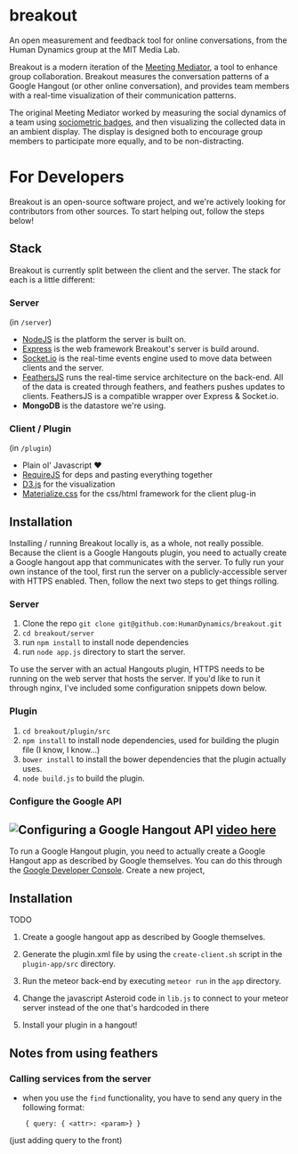 # breakout

An open measurement and feedback tool for online conversations, from
the Human Dynamics group at the MIT Media Lab.

Breakout is a modern iteration of the
[Meeting Mediator](http://hd.media.mit.edu/tech-reports/TR-616.pdf), a
tool to enhance group collaboration. Breakout measures the
conversation patterns of a Google Hangout (or other online
conversation), and provides team members with a real-time
visualization of their communication patterns.

The original Meeting Mediator worked by
measuring the social dynamics of a team using
[sociometric badges](http://web.media.mit.edu/~dolguin/ISWC07SCv3-DOO.pdf),
and then visualizing the collected data in an ambient display. The
display is designed both to encourage group members to participate more
equally, and to be non-distracting.

# For Developers

Breakout is an open-source software project, and we're actively
looking for contributors from other sources. To start helping out,
follow the steps below!

## Stack

Breakout is currently split between the client and the server. The
stack for each is a little different:

### Server
(in `/server`)
- [NodeJS](https://nodejs.org/en/) is the platform the server is built
  on. 
- [Express](http://expressjs.com/) is the web framework Breakout's
  server is build around.
- [Socket.io](http://socket.io/) is the real-time events engine used
  to move data between clients and the server.
- [FeathersJS](http://feathersjs.com/) runs the real-time service
  architecture on the back-end. All of the data is created through
  feathers, and feathers pushes updates to clients. FeathersJS is a
  compatible wrapper over Express & Socket.io.
- **MongoDB** is the datastore we're using.

### Client / Plugin
(in `/plugin`)
- Plain ol' Javascript :heart:
- [RequireJS](http://requirejs.org/) for deps and pasting everything together
- [D3.js](https://d3js.org/) for the visualization
- [Materialize.css](http://materializecss.com/) for the css/html framework for the client plug-in

## Installation 

Installing / running Breakout locally is, as a whole, not really
possible. Because the client is a Google Hangouts plugin, you need to
actually create a Google hangout app that communicates with the
server. To fully run your own instance of the tool, first run the
server on a publicly-accessible server with HTTPS enabled. Then,
follow the next two steps to get things rolling.

### Server

1. Clone the repo
`git clone git@github.com:HumanDynamics/breakout.git`
2. `cd breakout/server`
2. run `npm install` to install node dependencies
3. run `node app.js` directory to start the server.

To use the server with an actual Hangouts plugin, HTTPS needs to be running on the web server that hosts the server. If you'd like to run it through nginx, I've included some configuration snippets down below.

### Plugin
1. `cd breakout/plugin/src`
2. `npm install` to install node dependencies, used for building the plugin file (I know, I know...)
3. `bower install` to install the bower dependencies that the plugin actually uses.
4. `node build.js` to build the plugin.


### Configure the Google API
![Configuring a Google Hangout API](http://i.imgur.com/PY0YyDO.gif)
[video here](https://vimeo.com/160266573)
- 


To run a Google Hangout plugin, you need to actually
create a Google Hangout app as described by Google themselves. You can do this through the [Google Developer Console](https://console.developers.google.com/). Create a new project, 

## Installation

TODO

1. Create a google hangout app as described by Google themselves.

2. Generate the plugin.xml file by using the `create-client.sh` script in the `plugin-app/src` directory.

3. Run the meteor back-end by executing `meteor run` in the `app` directory.

5. Change the javascript Asteroid code in `lib.js` to connect to your
   meteor server instead of the one that's hardcoded in there

4. Install your plugin in a hangout!


## Notes from using feathers

### Calling services from the server
- when you use the `find` functionality, you have to send any query in the following format:

```
    { query: { <attr>: <param>} }
```
(just adding query to the front)
